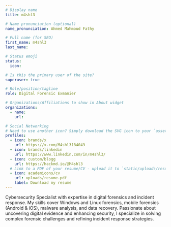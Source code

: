 ```yaml
---
# Display name
title: m4shl3

# Name pronunciation (optional)
name_pronunciation: Ahmed Mahmoud Fathy

# Full name (for SEO)
first_name: m4shl3
last_name: 

# Status emoji
status:
  icon: 

# Is this the primary user of the site?
superuser: true

# Role/position/tagline
role: Digital Forensic Exmanier

# Organizations/Affiliations to show in About widget
organizations:
  - name: 
    url: 

# Social Networking
# Need to use another icon? Simply download the SVG icon to your `assets/media/icons/` folder.
profiles:
  - icon: brands/x
    url: https://x.com/M4shl3184043
  - icon: brands/linkedin
    url: https://www.linkedin.com/in/m4shl3/
  - icon: custom/blogg
    url: https://hackmd.io/@M4shl3
  # Link to a PDF of your resume/CV - upload it to `static/uploads/resume.pdf`
  - icon: academicons/cv
    url: uploads/resume.pdf
    label: Download my resume
---
```


Cybersecurity Specialist with expertise in digital forensics and incident response. My skills cover Windows and Linux forensics, mobile forensics (Android & iOS), malware analysis, and data recovery. Passionate about uncovering digital evidence and enhancing security, I specialize in solving complex forensic challenges and refining incident response strategies.
